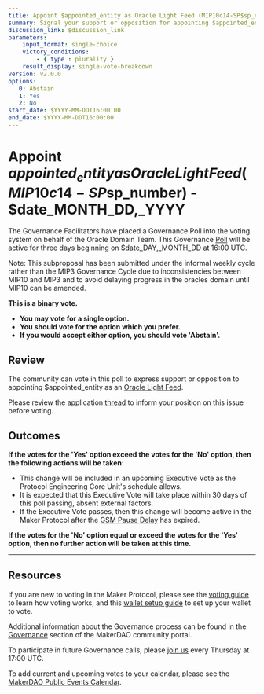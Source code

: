 ```yaml
---
title: Appoint $appointed_entity as Oracle Light Feed (MIP10c14-SP$sp_number) - $date_MONTH_DD,_YYYY
summary: Signal your support or opposition for appointing $appointed_entity as Oracle Light Feed
discussion_link: $discussion_link
parameters:
    input_format: single-choice
    victory_conditions:
        - { type : plurality }
    result_display: single-vote-breakdown
version: v2.0.0
options:
   0: Abstain
   1: Yes
   2: No
start_date: $YYYY-MM-DDT16:00:00
end_date: $YYYY-MM-DDT16:00:00
---
```

# Appoint $appointed_entity as Oracle Light Feed (MIP10c14-SP$sp_number) - $date_MONTH_DD,_YYYY

The Governance Facilitators have placed a Governance Poll into the voting system on behalf of the Oracle Domain Team. This Governance [Poll](https://community-development.makerdao.com/en/learn/governance/on-chain-gov) will be active for three days beginning on $date_DAY,_MONTH_DD at 16:00 UTC.

Note: This subproposal has been submitted under the informal weekly cycle rather than the MIP3 Governance Cycle due to inconsistencies between MIP10 and MIP3 and to avoid delaying progress in the oracles domain until MIP10 can be amended.

**This is a binary vote.** 
- **You may vote for a single option.** 
- **You should vote for the option which you prefer.**
- **If you would accept either option, you should vote 'Abstain'.**

## Review

The community can vote in this poll to express support or opposition to appointing $appointed_entity as an [Oracle Light Feed](https://mips.makerdao.com/mips/details/MIP10#feeds-).

Please review the application [thread]($discussion_link) to inform your position on this issue before voting.

## Outcomes

**If the votes for the 'Yes' option exceed the votes for the 'No' option, then the following actions will be taken:**
* This change will be included in an upcoming Executive Vote as the Protocol Engineering Core Unit's schedule allows. 
* It is expected that this Executive Vote will take place within 30 days of this poll passing, absent external factors.
* If the Executive Vote passes, then this change will become active in the Maker Protocol after the [GSM Pause Delay](https://manual.makerdao.com/parameter-index/core/param-gsm-pause-delay) has expired.

**If the votes for the 'No' option equal or exceed the votes for the 'Yes' option, then no further action will be taken at this time.**

---

## Resources

If you are new to voting in the Maker Protocol, please see the [voting guide](https://community-development.makerdao.com/en/learn/governance/how-voting-works/) to learn how voting works, and this [wallet setup guide](https://community-development.makerdao.com/en/learn/governance/voting-setup/) to set up your wallet to vote.

Additional information about the Governance process can be found in the [Governance](https://community-development.makerdao.com/en/learn/governance) section of the MakerDAO community portal.

To participate in future Governance calls, please [join us](https://github.com/makerdao/community/tree/master/governance/governance-and-risk-meetings) every Thursday at 17:00 UTC.

To add current and upcoming votes to your calendar, please see the [MakerDAO Public Events Calendar](https://calendar.google.com/calendar/embed?src=makerdao.com_3efhm2ghipksegl009ktniomdk%40group.calendar.google.com&ctz=UTC&mode=week&showCalendars=0&showPrint=0).
